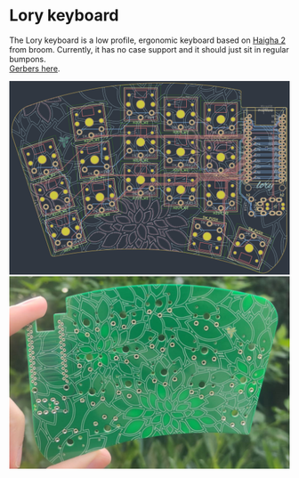 # Lory keyboard
The Lory keyboard is a low profile, ergonomic keyboard based on [Haigha 2](https://github.com/davidphilipbarr/36keys/tree/master/34Keys/Cradio-Z) from broom. 
Currently, it has no case support and it should just sit in regular bumpons.  
[Gerbers here](https://github.com/vloth/lory/releases/download/v1/gerber.zip).

![Schema](./docs/schema.png)
![Board image](./docs/a.jpeg)
